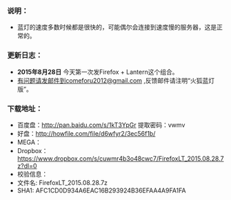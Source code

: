 ### 说明：
* 蓝灯的速度多数时候都是很快的，可能偶尔会连接到速度慢的服务器，这是正常的。

### 更新日志：
* **2015年8月28日** 今天第一次发Firefox + Lantern这个组合。
* 有问题请发邮件到comeforu2012@gmail.com ,反馈邮件请注明“火狐蓝灯版”。

### 下载地址：
 * 百度盘：http://pan.baidu.com/s/1kT3YpGr 提取密码：vwmv
 * 好盘：http://howfile.com/file/d6wfyr2/3ec56f1b/
 * MEGA：
 * Dropbox：https://www.dropbox.com/s/cuwmr4b3o48cwc7/FirefoxLT_2015.08.28.7z?dl=0
 * 校验信息：
  * 文件名: FirefoxLT_2015.08.28.7z
  * SHA1: AFC1CD0D934A6EAC16B293924B36EFAA4A9FA1FA

